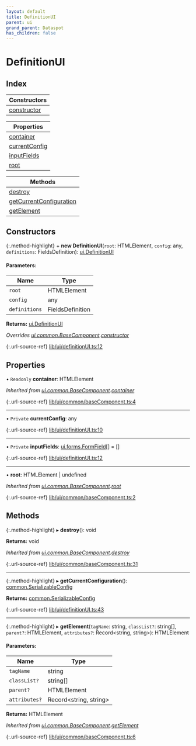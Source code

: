 ```yaml
---
layout: default
title: DefinitionUI
parent: ui
grand_parent: Dataspot
has_children: false
---
```


# DefinitionUI

## Index

| Constructors |
|-----------|
| [constructor](#constructor) |

| Properties |
|-----------|
| [container](#container) |
| [currentConfig](#currentconfig) |
| [inputFields](#inputfields) |
| [root](#root) |

| Methods |
|-----------|
| [destroy](#destroy) |
| [getCurrentConfiguration](#getcurrentconfiguration) |
| [getElement](#getelement) |

## Constructors

{:.method-highlight}
\+ **new DefinitionUI**(`root`: HTMLElement, `config`: any, `definitions`: FieldsDefinition): [ui.DefinitionUI](../ui_definitionui)

#### Parameters:

Name | Type |
------ | ------ |
`root` | HTMLElement |
`config` | any |
`definitions` | FieldsDefinition |

**Returns:** [ui.DefinitionUI](../ui_definitionui)

*Overrides [ui.common.BaseComponent](../ui_common_basecomponent).[constructor](../ui_common_basecomponent#constructor)*

{:.url-source-ref}
[lib/ui/definitionUI.ts:12](https://github.com/ascentcore/dataspot/blob/236fcea/lib/ui/definitionUI.ts#L12)

## Properties

• `Readonly` **container**: HTMLElement

*Inherited from [ui.common.BaseComponent](../ui_common_basecomponent).[container](../ui_common_basecomponent#container)*

{:.url-source-ref}
[lib/ui/common/baseComponent.ts:4](https://github.com/ascentcore/dataspot/blob/236fcea/lib/ui/common/baseComponent.ts#L4)

___

• `Private` **currentConfig**: any

{:.url-source-ref}
[lib/ui/definitionUI.ts:10](https://github.com/ascentcore/dataspot/blob/236fcea/lib/ui/definitionUI.ts#L10)

___

• `Private` **inputFields**: [ui.forms.FormField](../ui_forms_formfield)[] = []

{:.url-source-ref}
[lib/ui/definitionUI.ts:12](https://github.com/ascentcore/dataspot/blob/236fcea/lib/ui/definitionUI.ts#L12)

___

•  **root**: HTMLElement \| undefined

*Inherited from [ui.common.BaseComponent](../ui_common_basecomponent).[root](../ui_common_basecomponent#root)*

{:.url-source-ref}
[lib/ui/common/baseComponent.ts:2](https://github.com/ascentcore/dataspot/blob/236fcea/lib/ui/common/baseComponent.ts#L2)

## Methods

{:.method-highlight}
▸ **destroy**(): void

**Returns:** void

*Inherited from [ui.common.BaseComponent](../ui_common_basecomponent).[destroy](../ui_common_basecomponent#destroy)*

{:.url-source-ref}
[lib/ui/common/baseComponent.ts:31](https://github.com/ascentcore/dataspot/blob/236fcea/lib/ui/common/baseComponent.ts#L31)

___

{:.method-highlight}
▸ **getCurrentConfiguration**(): [common.SerializableConfig](../common_serializableconfig)

**Returns:** [common.SerializableConfig](../common_serializableconfig)

{:.url-source-ref}
[lib/ui/definitionUI.ts:43](https://github.com/ascentcore/dataspot/blob/236fcea/lib/ui/definitionUI.ts#L43)

___

{:.method-highlight}
▸ **getElement**(`tagName`: string, `classList?`: string[], `parent?`: HTMLElement, `attributes?`: Record\<string, string>): HTMLElement

#### Parameters:

Name | Type |
------ | ------ |
`tagName` | string |
`classList?` | string[] |
`parent?` | HTMLElement |
`attributes?` | Record\<string, string> |

**Returns:** HTMLElement

*Inherited from [ui.common.BaseComponent](../ui_common_basecomponent).[getElement](../ui_common_basecomponent#getelement)*

{:.url-source-ref}
[lib/ui/common/baseComponent.ts:6](https://github.com/ascentcore/dataspot/blob/236fcea/lib/ui/common/baseComponent.ts#L6)
